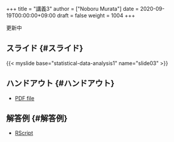 +++
title = "講義3"
author = ["Noboru Murata"]
date = 2020-09-19T00:00:00+09:00
draft = false
weight = 1004
+++

更新中


## スライド {#スライド}

{{< myslide base="statistical-data-analysis1" name="slide03" >}}


## ハンドアウト {#ハンドアウト}

-   [PDF file](https://noboru-murata.github.io/statistical-data-analysis1/pdfs/slide03.pdf)


## 解答例 {#解答例}

-   [RScript](https://noboru-murata.github.io/statistical-data-analysis1/code/slide03.R)